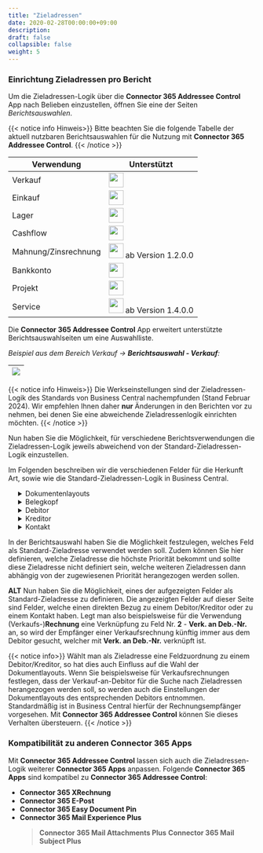```yaml
---
title: "Zieladressen"
date: 2020-02-28T00:00:00+09:00
description: 
draft: false
collapsible: false
weight: 5
---
```

### Einrichtung Zieladressen pro Bericht

Um die Zieladressen-Logik über die **Connector 365 Addressee Control** App nach Belieben einzustellen, öffnen Sie eine der Seiten *Berichtsauswahlen*.

{{< notice info Hinweis>}}
Bitte beachten Sie die folgende Tabelle der aktuell nutzbaren Berichtsauswahlen für die Nutzung mit **Connector 365 Addressee Control**.
{{< /notice >}}

| Verwendung | Unterstützt|
-------------|-------------
| Verkauf    | <img src="/images/apps/Addresse_Control/tick.png" width=30 >       |
| Einkauf    | <img src="/images/apps/Addresse_Control/tick.png" width=30 >       |
| Lager      | <img src="/images/apps/Addresse_Control/cross.png" width=30 >       |
| Cashflow   | <img src="/images/apps/Addresse_Control/cross.png" width=30 >       |
| Mahnung/Zinsrechnung  | <img src="/images/apps/Addresse_Control/tick.png" width=30 > ab Version 1.2.0.0 |
| Bankkonto | <img src="/images/apps/Addresse_Control/cross.png" width=30 >  |
| Projekt | <img src="/images/apps/Addresse_Control/cross.png" width=30 >  |
| Service | <img src="/images/apps/Addresse_Control/tick.png" width=30 > ab Version 1.4.0.0 |

Die **Connector 365 Addressee Control** App erweitert unterstützte Berichtsauswahlseiten um eine Auswahlliste.

*Beispiel aus dem Bereich Verkauf -> **Berichtsauswahl - Verkauf**:*

|<img src="/images/apps/Addresse_Control/AddresseeControl_Priorität_der_Adresse_DEU.png" />|
|-|

{{< notice info Hinweis>}}
Die Werkseinstellungen sind der Zieladressen-Logik des Standards von Business Central nachempfunden (Stand Februar 2024). 
Wir empfehlen Ihnen daher **nur** Änderungen in den Berichten vor zu nehmen, bei denen Sie eine abweichende Zieladressenlogik einrichten möchten.
{{< /notice >}}
<p></p>

Nun haben Sie die Möglichkeit, für verschiedene Berichtsverwendungen die Zieladressen-Logik jeweils abweichend von der Standard-Zieladressen-Logik einzustellen.

Im Folgenden beschreiben wir die verschiedenen Felder für die Herkunft Art, sowie wie die Standard-Zieladressen-Logik in Business Central.

<div style="text-indent:20px;"><details>
  <summary>Dokumentenlayouts</summary>
  <p style="text-indent:30px;">Bei der Standard-Zieladressen-Logik von Business Central hat die höchste Priorität das Dokumentenlayout der Rech. an Deb.-Nr., woraus die</p> <p style="text-indent:30px;">Empfänger E-Mail gezogen wird. Im unten gezeigten Beispiel sehen Sie das Dokumentenlayout des rechnungsempfangenden Debitors. </p>
  <p style="text-indent:30px;">Für die Verwendung Rechnung sehen Sie das als Empfänger-E-Mail: "demo@belware.de" hinterlegt ist. </p> 
  <p style="text-indent:30px;">Zusätzlich sind 3 weitere Zieladressen hinterlegt, die bei dieser Verwendung ebenfalls mitgenommen werden.</p>
  <p style="text-indent:30px;"><img src="/images/apps/Addresse_Control/Dokumentenlayouts_Zieladressen.png" /></p>
  <p style="text-indent:30px;">Die Abbildung zeigt Ihnen ein Beispiel für die hinterlegte Priorität der Adresse mit den folgenden Parametern: </p>
  <p style="text-indent:30px;">Dokumentlayouts als Herkunft Art, 10000 Adatum Corporation als Rechn. an Deb.-Nr. und demo@belware.de als Empfänger-E-Mail </p>
  <p style="text-indent:30px;">mit weiteren 3 Zieladressen.</p>
</details></div>

<div style="text-indent:20px;"><details>
  <summary>Belegkopf</summary>
  <p style="text-indent:30px;">Nach der Standard-Zieladressen-Logik von Business Central wird, sollte in den Dokumentenlayouts kein Empfänger hinterlegt sein, als</p> 
  <p style="text-indent:30px;">nächstes die E-Mailadresse aus dem Belegkopf herangezogen.</p>
 <img src="/images/apps/Addresse_Control/Belegkopf_Zieladresse_DEU.png" />
 <p style="text-indent:30px;">Hier ist im Belegkopf "adatum@corporation.de als E-Mail hinterlegt.</p>
</details></div>

<div style="text-indent:20px;"><details>
  <summary>Debitor</summary>
  <p style="text-indent:30px;">Im letzten Schritt fällt der Standard von Business Central bei der Zieladressen-Logik auf die E-Mailadresse des rechnungsempfangenden</p> 
  <p style="text-indent:30px;">Debitors zurück, wenn in den Dokumentenlayouts als auch im Belegkopf keine Empfänger-E-Mail hinterlegt sind. </p>
  <img src="/images/apps/Addresse_Control/Debitor_Zieladresse_DEU.png" />
  <p style="text-indent:30px;">Welche E-Mail beim Debitor hinterlegt ist, können Sie über die Debitorenkarte im Abschnitt Adresse und Kontakt einsehen.</p> 
  <p style="text-indent:30px;">In diesem Beispiel würde bei fehlender E-Mail in den Dokumentenlayouts und im Belegkopf die E-Mailadresse "adatum.corporation@mail.de"</p>
  <p style="text-indent:30px;">als Empfänger-E-Mail herangezogen, da diese beim rechnungsempfangenden Debitor alas E-Mail hinterlegt ist.</p>
</details></div>

<div style="text-indent:20px;"><details>
  <summary>Kreditor</summary>
  <p style="text-indent:30px;">Genau wie der Debitor beim Verkauf, wird der Kreditor beim Einkauf als letzte Priorität bezüglich der Zieladressen-Logik herangezogen.</p> 
  <p style="text-indent:30px;">Die E-Mail, welche beim Kreditor hinterlegt ist, können Sie über die Kreditorenkarte im Abschnitt Adresse und Kontakt einsehen.</p>
  <img src="/images/apps/Addresse_Control/Priorität_Kreditor_DEU.png" />
</details></div>

<div style="text-indent:20px;"><details>
  <summary>Kontakt</summary>
  <p style="text-indent:30px;">Standardmäßig wird der Kontakt bei der Zieladressen-Logik von Business Central nicht berücksichtigt.</p> 
  <p style="text-indent:30px;">Für eine flexibele Empfängersteuerung können Sie jedoch auch auf die Ebene des Kontakts zugreifen.</p>
</details></div>
<p></p>

In der Berichtsauswahl haben Sie die Möglichkeit festzulegen, welches Feld als Standard-Zieladresse verwendet werden soll. Zudem können Sie hier definieren, welche Zieladresse die höchste Priorität bekommt und sollte diese Zieladresse nicht definiert sein, welche weiteren Zieladressen dann abhängig von der zugewiesenen Priorität herangezogen werden sollen.




**ALT**
Nun haben Sie die Möglichkeit, eines der aufgezeigten Felder als Standard-Zieladresse zu definieren.
Die angezeigten Felder auf dieser Seite sind Felder, welche einen direkten Bezug zu einem Debitor/Kreditor oder zu einem Kontakt haben.
Legt man also beispielsweise für die Verwendung (Verkaufs-)**Rechnung** eine Verknüpfung zu Feld Nr. **2** - **Verk. an Deb.-Nr.** an, so wird der Empfänger einer Verkaufsrechnung künftig immer aus dem Debitor gesucht, welcher mit **Verk. an Deb.-Nr.** verknüpft ist.

{{< notice info>}}
Wählt man als Zieladresse eine Feldzuordnung zu einem Debitor/Kreditor, so hat dies auch Einfluss auf die Wahl der Dokumentlayouts. 
Wenn Sie beispielsweise für Verkaufsrechnungen festlegen, dass der Verkauf-an-Debitor für die Suche nach Zieladressen herangezogen werden soll, so werden auch die Einstellungen der Dokumentlayouts des entsprechenden Debitors entnommen. 
Standardmäßig ist in Business Central hierfür der Rechnungsempfänger vorgesehen. 
Mit **Connector 365 Addressee Control** können Sie dieses Verhalten übersteuern.
{{< /notice >}}

<a name="ACCon365" class="anchor"></a>
### Kompatibilität zu anderen **Connector 365 Apps**

Mit **Connector 365 Addressee Control** lassen sich auch die Zieladressen-Logik weiterer **Connector 365 Apps** anpassen.
Folgende **Connector 365 Apps** sind kompatibel zu **Connector 365 Addressee Control**:

-  **Connector 365 XRechnung**
-  **Connector 365 E-Post**
-  **Connector 365 Easy Document Pin**
-  **Connector 365 Mail Experience Plus**
   >  **Connector 365 Mail Attachments Plus**
   >  **Connector 365 Mail Subject Plus**
